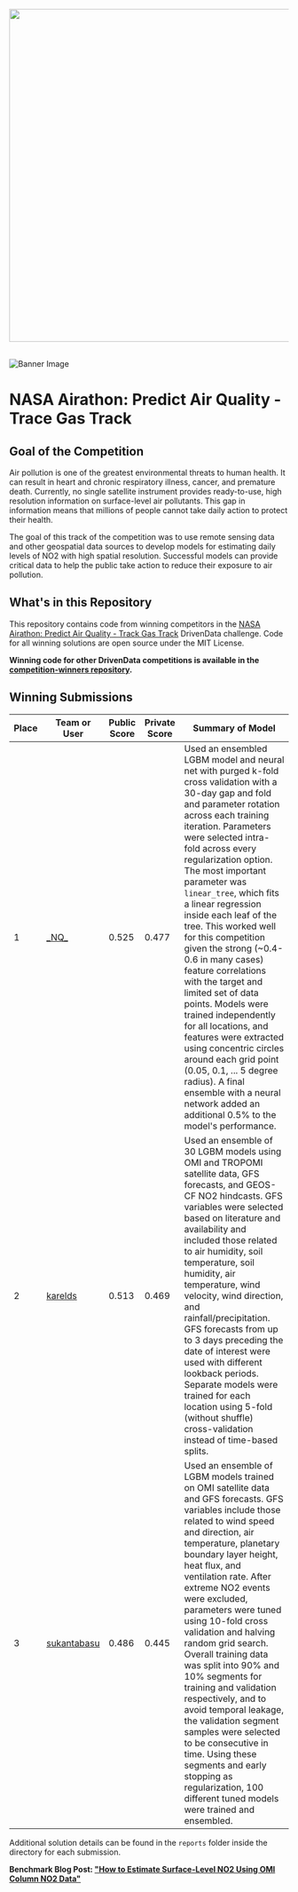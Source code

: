 [<img src='https://s3.amazonaws.com/drivendata-public-assets/logo-white-blue.png' width='600'>](https://www.drivendata.org/)
<br><br>

![Banner Image](https://drivendata-public-assets.s3.amazonaws.com/nasa-aq-banner-web.jpg)

# NASA Airathon: Predict Air Quality - Trace Gas Track

## Goal of the Competition
Air pollution is one of the greatest environmental threats to human health. It can result in heart and chronic respiratory illness, cancer, and premature death. Currently, no single satellite instrument provides ready-to-use, high resolution information on surface-level air pollutants. This gap in information means that millions of people cannot take daily action to protect their health.

The goal of this track of the competition was to use remote sensing data and other geospatial data sources to develop models for estimating daily levels of NO2 with high spatial resolution. Successful models can provide critical data to help the public take action to reduce their exposure to air pollution.

## What's in this Repository

This repository contains code from winning competitors in the [NASA Airathon: Predict Air Quality - Track Gas Track](https://www.drivendata.org/competitions/91/competition-air-quality-no2/) DrivenData challenge. Code for all winning solutions are open source under the MIT License.

**Winning code for other DrivenData competitions is available in the [competition-winners repository](https://github.com/drivendataorg/competition-winners).**

## Winning Submissions

Place |Team or User | Public Score | Private Score | Summary of Model
--- | --- | ---   | ---   | ---
1   | [\_NQ\_](https://www.drivendata.org/users/_NQ_/) | 0.525 | 0.477 | Used an ensembled LGBM model and neural net with purged k-fold cross validation with a 30-day gap and fold and parameter rotation across each training iteration. Parameters were selected intra-fold across every regularization option. The most important parameter was `linear_tree`, which fits a linear regression inside each leaf of the tree. This worked well for this competition given the strong (~0.4-0.6 in many cases) feature correlations with the target and limited set of data points. Models were trained independently for all locations, and features were extracted using concentric circles around each grid point (0.05, 0.1, ... 5 degree radius). A final ensemble with a neural network added an additional 0.5% to the model's performance.
2   | [karelds](https://www.drivendata.org/users/karelds/) | 0.513 | 0.469 | Used an ensemble of 30 LGBM models using OMI and TROPOMI satellite data, GFS forecasts, and GEOS-CF NO2 hindcasts. GFS variables were selected based on literature and availability and included those related to air humidity, soil temperature, soil humidity, air temperature, wind velocity, wind direction, and rainfall/precipitation. GFS forecasts from up to 3 days preceding the date of interest were used with different lookback periods. Separate models were trained for each location using 5-fold (without shuffle) cross-validation instead of time-based splits. 
3   | [sukantabasu](https://www.drivendata.org/users/sukantabasu/) | 0.486 | 0.445 | Used an ensemble of LGBM models trained on OMI satellite data and GFS forecasts. GFS variables include those related to wind speed and direction, air temperature, planetary boundary layer height, heat flux, and ventilation rate. After extreme NO2 events were excluded, parameters were tuned using 10-fold cross validation and halving random grid search. Overall training data was split into 90% and 10% segments for training and validation respectively, and to avoid temporal leakage, the validation segment samples were selected to be consecutive in time. Using these segments and early stopping as regularization, 100 different tuned models were trained and ensembled.

Additional solution details can be found in the `reports` folder inside the directory for each submission.

**Benchmark Blog Post: ["How to Estimate Surface-Level NO2 Using OMI Column NO2 Data"](https://www.drivendata.co/blog/predict-no2-benchmark/)**
